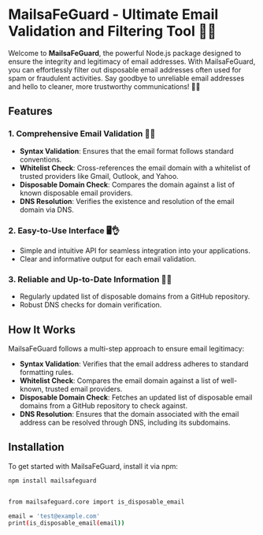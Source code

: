 # MailsaFeGuard - Ultimate Email Validation and Filtering Tool 📧🚫

Welcome to **MailsaFeGuard**, the powerful Node.js package designed to ensure the integrity and legitimacy of email addresses. With MailsaFeGuard, you can effortlessly filter out disposable email addresses often used for spam or fraudulent activities. Say goodbye to unreliable email addresses and hello to cleaner, more trustworthy communications! 🌟📩

## Features

### 1. Comprehensive Email Validation 📜✅

- **Syntax Validation**: Ensures that the email format follows standard conventions.
- **Whitelist Check**: Cross-references the email domain with a whitelist of trusted providers like Gmail, Outlook, and Yahoo.
- **Disposable Domain Check**: Compares the domain against a list of known disposable email providers.
- **DNS Resolution**: Verifies the existence and resolution of the email domain via DNS.

### 2. Easy-to-Use Interface 🖥️👌

- Simple and intuitive API for seamless integration into your applications.
- Clear and informative output for each email validation.

### 3. Reliable and Up-to-Date Information 🔄📅

- Regularly updated list of disposable domains from a GitHub repository.
- Robust DNS checks for domain verification.

## How It Works

MailsaFeGuard follows a multi-step approach to ensure email legitimacy:

- **Syntax Validation**: Verifies that the email address adheres to standard formatting rules.
- **Whitelist Check**: Compares the email domain against a list of well-known, trusted email providers.
- **Disposable Domain Check**: Fetches an updated list of disposable email domains from a GitHub repository to check against.
- **DNS Resolution**: Ensures that the domain associated with the email address can be resolved through DNS, including its subdomains.

## Installation

To get started with MailsaFeGuard, install it via npm:

```bash
npm install mailsafeguard


from mailsafeguard.core import is_disposable_email

email = 'test@example.com'
print(is_disposable_email(email))

